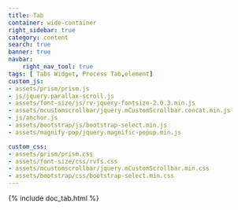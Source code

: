 ```yaml
---
title: Tab
container: wide-container
right_sidebar: true
category: content
search: true
banner: true
navbar:
    right_nav_tool: true
tags: [ Tabs Widget, Process Tab,element]
custom_js:
- assets/prism/prism.js
- js/jquery.parallax-scroll.js
- assets/font-size/js/rv-jquery-fontsize-2.0.3.min.js
- assets/mcustomscrollbar/jquery.mCustomScrollbar.concat.min.js
- js/anchor.js
- assets/bootstrap/js/bootstrap-select.min.js
- assets/magnify-pop/jquery.magnific-popup.min.js

custom_css:
- assets/prism/prism.css
- assets/font-size/css/rvfs.css
- assets/mcustomscrollbar/jquery.mCustomScrollbar.min.css
- assets/bootstrap/css/bootstrap-select.min.css
---
```


{% include doc_tab.html %}